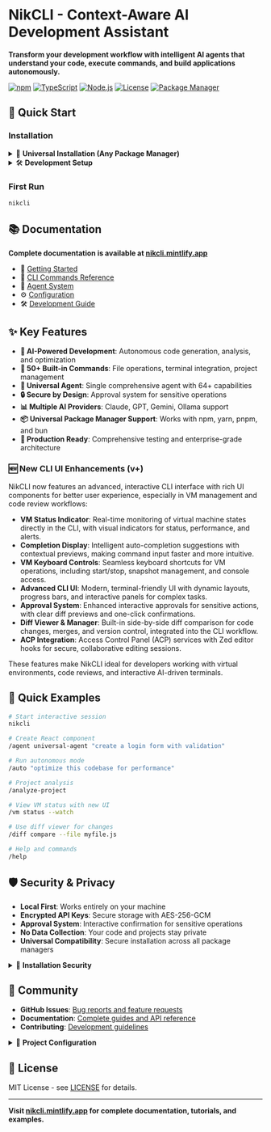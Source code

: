 
# NikCLI - Context-Aware AI Development Assistant

**Transform your development workflow with intelligent AI agents that understand your code, execute commands, and build applications autonomously.**

[![npm](https://img.shields.io/npm/v/@nicomatt69/nikcli)](https://www.npmjs.com/package/@nicomatt69/nikcli)
[![TypeScript](https://img.shields.io/badge/TypeScript-5.3+-blue)](https://www.typescriptlang.org/)
[![Node.js](https://img.shields.io/badge/Node.js-18+-green)](https://nodejs.org/)
[![License](https://img.shields.io/badge/license-MIT-green)](LICENSE)
[![Package Manager](https://img.shields.io/badge/supports-npm%20%7C%20yarn%20%7C%20pnpm%20%7C%20bun-brightgreen)](https://www.npmjs.com/package/@nicomatt69/nikcli)

## 🚀 Quick Start

### Installation

<details>
<summary>🔧 <strong>Universal Installation (Any Package Manager)</strong></summary>

#### Quick Install (Recommended)

```bash
# Unix/macOS - Universal installer auto-detects best package manager
curl -fsSL https://raw.githubusercontent.com/nikomatt69/nikcli-main/main/installer/install.sh | bash

# Windows PowerShell
iwr -useb https://raw.githubusercontent.com/nikomatt69/nikcli-main/main/installer/install.ps1 | iex
```

#### Manual Installation

Choose your preferred package manager:

```bash
# npm
npm install -g @nicomatt69/nikcli

# yarn
yarn global add @nicomatt69/nikcli

# pnpm
pnpm install -g @nicomatt69/nikcli

# bun
bun install -g @nicomatt69/nikcli
```

#### Specify Package Manager

```bash
# Force specific package manager with installer
curl -fsSL https://raw.githubusercontent.com/nikomatt69/nikcli-main/main/installer/install.sh | bash -s pnpm

# Windows PowerShell with specific manager
iwr -useb https://raw.githubusercontent.com/nikomatt69/nikcli-main/main/installer/install.ps1 | iex -PackageManager yarn
```

</details>

<details>
<summary>🛠️ <strong>Development Setup</strong></summary>

```bash
# Clone repository
git clone https://github.com/nikomatt69/nikcli-main
cd nikcli-main

# Install dependencies (development uses pnpm for optimal performance)
pnpm install

# Build and start
pnpm run build
pnpm start
```

**Development Scripts:**

- `pnpm start` - Start in development mode
- `pnpm run dev` - Development with watch mode
- `pnpm run build` - Compile TypeScript
- `pnpm test` - Run tests
- `pnpm run build:binary` - Create binary distribution

> **Note**: Development uses pnpm for optimal performance, but NikCLI supports installation with any package manager.

</details>

### First Run

```bash
nikcli
```

## 📚 Documentation

**Complete documentation is available at [nikcli.mintlify.app](https://nikcli.mintlify.app)**

- 📖 [Getting Started](https://nikcli.mintlify.app/quickstart/installation)
- 🎯 [CLI Commands Reference](https://nikcli.mintlify.app/cli-reference/commands-overview)
- 🤖 [Agent System](https://nikcli.mintlify.app/agent-system/overview)
- ⚙️ [Configuration](https://nikcli.mintlify.app/configuration)
- 🛠️ [Development Guide](https://nikcli.mintlify.app/contributing/development)

## ✨ Key Features

- **🤖 AI-Powered Development**: Autonomous code generation, analysis, and optimization
- **🔧 50+ Built-in Commands**: File operations, terminal integration, project management
- **🌟 Universal Agent**: Single comprehensive agent with 64+ capabilities
- **🔒 Secure by Design**: Approval system for sensitive operations
- **📊 Multiple AI Providers**: Claude, GPT, Gemini, Ollama support
- **📦 Universal Package Manager Support**: Works with npm, yarn, pnpm, and bun
- **🚀 Production Ready**: Comprehensive testing and enterprise-grade architecture

### 🆕 New CLI UI Enhancements (v+)

NikCLI now features an advanced, interactive CLI interface with rich UI components for better user experience, especially in VM management and code review workflows:

- **VM Status Indicator**: Real-time monitoring of virtual machine states directly in the CLI, with visual indicators for status, performance, and alerts.
- **Completion Display**: Intelligent auto-completion suggestions with contextual previews, making command input faster and more intuitive.
- **VM Keyboard Controls**: Seamless keyboard shortcuts for VM operations, including start/stop, snapshot management, and console access.
- **Advanced CLI UI**: Modern, terminal-friendly UI with dynamic layouts, progress bars, and interactive panels for complex tasks.
- **Approval System**: Enhanced interactive approvals for sensitive actions, with clear diff previews and one-click confirmations.
- **Diff Viewer & Manager**: Built-in side-by-side diff comparison for code changes, merges, and version control, integrated into the CLI workflow.
- **ACP Integration**: Access Control Panel (ACP) services with Zed editor hooks for secure, collaborative editing sessions.

These features make NikCLI ideal for developers working with virtual environments, code reviews, and interactive AI-driven terminals.

## 🎯 Quick Examples

```bash
# Start interactive session
nikcli

# Create React component
/agent universal-agent "create a login form with validation"

# Run autonomous mode
/auto "optimize this codebase for performance"

# Project analysis
/analyze-project

# View VM status with new UI
/vm status --watch

# Use diff viewer for changes
/diff compare --file myfile.js

# Help and commands
/help
```

## 🛡️ Security & Privacy

- **Local First**: Works entirely on your machine
- **Encrypted API Keys**: Secure storage with AES-256-GCM
- **Approval System**: Interactive confirmation for sensitive operations
- **No Data Collection**: Your code and projects stay private
- **Universal Compatibility**: Secure installation across all package managers

<details>
<summary>🔐 <strong>Installation Security</strong></summary>

Our universal installers include security features:

- **Automatic verification** of Node.js version requirements
- **Package manager detection** and validation
- **Fallback mechanisms** if primary installation fails
- **No elevated privileges** required for global installation
- **Source verification** from official npm registry

**Installer Files:**

- [`installer/install.sh`](installer/install.sh) - Unix/macOS universal installer
- [`installer/install.ps1`](installer/install.ps1) - Windows PowerShell installer

</details>

## 🤝 Community

- **GitHub Issues**: [Bug reports and feature requests](https://github.com/nikomatt69/nikcli-main/issues)
- **Documentation**: [Complete guides and API reference](https://nikcli.mintlify.app)
- **Contributing**: [Development guidelines](https://nikcli.mintlify.app/contributing/development)

<details>
<summary>🔧 <strong>Project Configuration</strong></summary>

**Package Manager Support:**

- Development optimized with `pnpm` for faster builds and reduced disk usage
- Universal installation support for all major package managers
- Cross-platform compatibility with intelligent fallbacks

**Key Files:**

- [`package.json`](package.json) - Main package configuration with universal engine support
- [`pnpm-workspace.yaml`](pnpm-workspace.yaml) - pnpm workspace configuration
- [`.npmrc`](.npmrc) - npm/pnpm configuration for optimal development experience

</details>

## 📄 License

MIT License - see [LICENSE](LICENSE) for details.

---

**Visit [nikcli.mintlify.app](https://nikcli.mintlify.app) for complete documentation, tutorials, and examples.**
